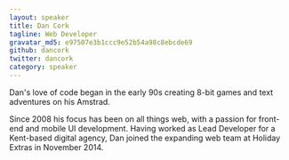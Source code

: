 ```yaml
---
layout: speaker
title: Dan Cork
tagline: Web Developer
gravatar_md5: e97507e3b1ccc9e52b54a98c8ebcde69
github: dancork
twitter: dancork
category: speaker
---
```


Dan's love of code began in the early 90s creating 8-bit games and text adventures on his Amstrad.

Since 2008 his focus has been on all things web, with a passion for front-end and mobile UI development. Having worked as Lead Developer for a Kent-based digital agency, Dan joined the expanding web team at Holiday Extras in November 2014.
